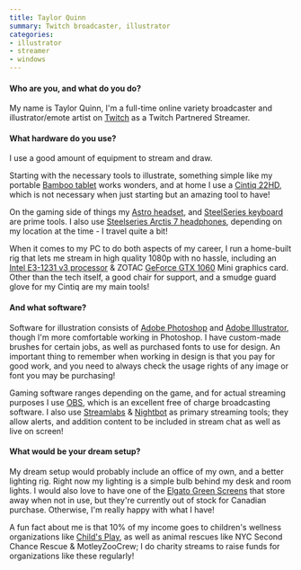 ```yaml
---
title: Taylor Quinn
summary: Twitch broadcaster, illustrator
categories:
- illustrator
- streamer
- windows
---
```


#### Who are you, and what do you do?

My name is Taylor Quinn, I'm a full-time online variety broadcaster and illustrator/emote artist on [Twitch](https://twitch.tv/SlyTQ "Taylor's Twitch account.") as a Twitch Partnered Streamer.

#### What hardware do you use?

I use a good amount of equipment to stream and draw.

Starting with the necessary tools to illustrate, something simple like my portable [Bamboo tablet][bamboo] works wonders, and at home I use a [Cintiq 22HD][cintiq], which is not necessary when just starting but an amazing tool to have!

On the gaming side of things my [Astro headset][a50], and [SteelSeries keyboard][apex-350] are prime tools. I also use [Steelseries Arctis 7 headphones][arctis-7], depending on my location at the time - I travel quite a bit!

When it comes to my PC to do both aspects of my career, I run a home-built rig that lets me stream in high quality 1080p with no hassle, including an [Intel E3-1231 v3 processor][xeon-e3-1231-v3] & ZOTAC [GeForce GTX 1060][geforce-gtx-1060] Mini graphics card. Other than the tech itself, a good chair for support, and a smudge guard glove for my Cintiq are my main tools!

#### And what software?

Software for illustration consists of [Adobe Photoshop][photoshop] and [Adobe Illustrator][illustrator], though I'm more comfortable working in Photoshop. I have custom-made brushes for certain jobs, as well as purchased fonts to use for design. An important thing to remember when working in design is that you pay for good work, and you need to always check the usage rights of any image or font you may be purchasing!

Gaming software ranges depending on the game, and for actual streaming purposes I use [OBS][obs-studio], which is an excellent free of charge broadcasting software. I also use [Streamlabs][] & [Nightbot][] as primary streaming tools; they allow alerts, and addition content to be included in stream chat as well as live on screen!

#### What would be your dream setup?

My dream setup would probably include an office of my own, and a better lighting rig. Right now my lighting is a simple bulb behind my desk and room lights. I would also love to have one of the [Elgato Green Screens][green-screen] that store away when not in use, but they're currently out of stock for Canadian purchase. Otherwise, I'm really happy with what I have!

A fun fact about me is that 10% of my income goes to children's wellness organizations like [Child's Play](http://childsplaycharity.org/ "A video game-based charity."), as well as animal rescues like NYC Second Chance Rescue & MotleyZooCrew; I do charity streams to raise funds for organizations like these regularly!

[green-screen]: https://www.elgato.com/en/gaming/green-screen "A green screen for chroma keying."
[geforce-gtx-1060]: https://www.nvidia.com/en-us/geforce/products/10series/geforce-gtx-1060/ "A graphics card."
[apex-350]: https://steelseries.com/gaming-keyboards/apex-350 "A gaming keyboard."
[a50]: https://www.astrogaming.com/headsets/A50-GEN3.html "A gaming headset."
[arctis-7]: https://steelseries.com/gaming-headsets/arctis-7 "A wireless gaming headset."
[cintiq]: https://www.wacom.com/en/us/cintiq "A computer screen you can draw on."
[xeon-e3-1231-v3]: https://ark.intel.com/products/80910/Intel-Xeon-Processor-E3-1231-v3-8M-Cache-3_40-GHz "A CPU."
[bamboo]: https://www.wacom.com/en/us/bamboo "Smaller pen/multi-touch tablets."
[illustrator]: https://www.adobe.com/products/illustrator.html "A vector graphics editor."
[nightbot]: https://beta.nightbot.tv/ "A Twitch and YouTube chat bot."
[streamlabs]: https://streamlabs.com/ "A streaming service."
[obs-studio]: https://obsproject.com/ "Video recording and streaming software."
[photoshop]: https://www.adobe.com/products/photoshop.html "A bitmap image editor."
